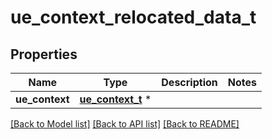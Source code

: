 # ue_context_relocated_data_t

## Properties
Name | Type | Description | Notes
------------ | ------------- | ------------- | -------------
**ue_context** | [**ue_context_t**](ue_context.md) \* |  | 

[[Back to Model list]](../README.md#documentation-for-models) [[Back to API list]](../README.md#documentation-for-api-endpoints) [[Back to README]](../README.md)


